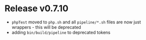# Release v0.7.10

- `phpTest` moved to `php.sh` and all `pipeline/*.sh` files are now just wrappers - this will be deprecated
- adding `bin/build/pipeline` to deprecated tokens
